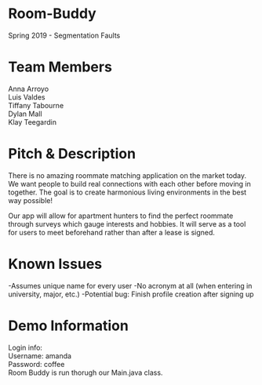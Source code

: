# Room-Buddy
Spring 2019 - Segmentation Faults

# Team Members
Anna Arroyo  
Luis Valdes  
Tiffany Tabourne  
Dylan Mall  
Klay Teegardin  

# Pitch & Description
There is no amazing roommate matching application on the market today. We want people to build real connections with each other before moving in together. The goal is to create harmonious living environments in the best way possible!  

Our app will allow for apartment hunters to find the perfect roommate through surveys which gauge interests and hobbies. It will serve as a tool for users to meet beforehand rather than after a lease is signed.


# Known Issues
-Assumes unique name for every user
-No acronym at all (when entering in university, major, etc.)
-Potential bug: Finish profile creation after signing up

# Demo Information
Login info:  
Username: amanda   
Password: coffee  
Room Buddy is run thorugh our Main.java class. 

